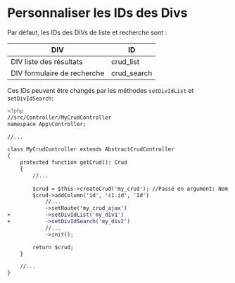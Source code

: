 # Personnaliser les IDs des Divs

Par défaut, les IDs des DIVs de liste et recherche sont :

| DIV | ID |
| --- | --- |
| DIV liste des résultats | crud_list |
| DIV formulaire de recherche | crud_search |

Ces IDs peuvent être changés par les méthodes `setDivIdList` et `setDivIdSearch`:

```diff
<?php
//src/Controller/MyCrudController
namespace App\Controller;

//...

class MyCrudController extends AbstractCrudController
{
    protected function getCrud(): Crud
    {
        //...
        
        $crud = $this->createCrud('my_crud'); //Passé en argument: Nom du CRUD
        $crud->addColumn('id', 'c1.id', 'Id')
            //...
            ->setRoute('my_crud_ajax')
+           ->setDivIdList('my_div1')
+           ->setDivIdSearch('my_div2')
            //...
            ->init();

        return $crud;
    }

    //...
}
```
